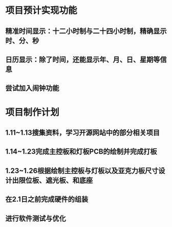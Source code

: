 # 项目预计实现功能
## 精准时间显示：十二小时制与二十四小时制，精确显示时、分、秒
## 日历显示：除了时间，还能显示年、月、日、星期等信息
## 尝试加入闹钟功能
# 项目制作计划
## 1.11~1.13搜集资料，学习开源网站中的部分相关项目
## 1.14~1.23完成主控板和灯板PCB的绘制并完成打板
## 1.23~1.26根据绘制主控板与灯板以及亚克力板尺寸设计出限位板、遮光板、和底座
## 在2.1日之前完成硬件的组装
## 进行软件测试与优化
